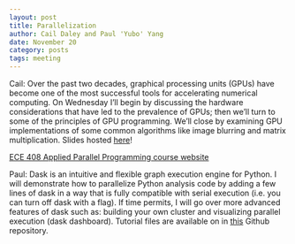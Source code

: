 ```yaml
---
layout: post
title: Parallelization
author: Cail Daley and Paul 'Yubo' Yang
date: November 20
category: posts
tags: meeting
---
```


Cail: Over the past two decades, graphical processing units (GPUs) have become one of the most successful tools for accelerating numerical computing. On Wednesday I’ll begin by discussing the hardware considerations that have led to the prevalence of GPUs; then we’ll turn to some of the principles of GPU programming. We’ll close by examining GPU implementations of some common algorithms like image blurring and matrix multiplication. Slides hosted [here](html/gpu_slides.html)!

[ECE 408 Applied Parallel Programming course website](https://wiki.illinois.edu/wiki/display/ECE408/ECE408+Home)

Paul: Dask is an intuitive and flexible graph execution engine for Python. I will demonstrate how to parallelize Python analysis code by adding a few lines of dask in a way that is fully compatible with serial execution (i.e. you can turn off dask with a flag). If time permits, I will go over more advanced features of dask such as: building your own cluster and visualizing parallel execution (dask dashboard).
Tutorial files are available on in [this][dask-para] Github repository.

[dask-para]: https://github.com/Paul-St-Young/thw-dask-para
